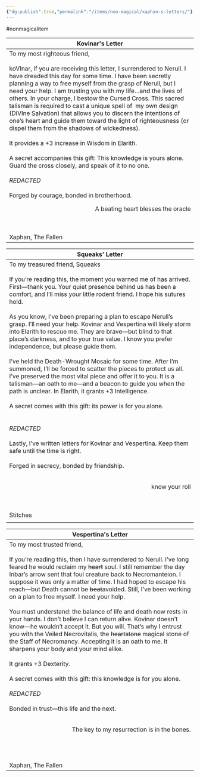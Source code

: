 ```yaml
---
{"dg-publish":true,"permalink":"/items/non-magical/xaphan-s-letters/"}
---
```



#nonmagicalitem

| Kovinar's Letter                                                                                                                                                                                                                                                                                                                                                                                                                                                                                                                                                                                                                                                                                                                                                                                                                                                                                                                                                                                                                                                                                                                                                                                                                                                                                                                                                                                                                                                                                                                                                                                                   |
| ------------------------------------------------------------------------------------------------------------------------------------------------------------------------------------------------------------------------------------------------------------------------------------------------------------------------------------------------------------------------------------------------------------------------------------------------------------------------------------------------------------------------------------------------------------------------------------------------------------------------------------------------------------------------------------------------------------------------------------------------------------------------------------------------------------------------------------------------------------------------------------------------------------------------------------------------------------------------------------------------------------------------------------------------------------------------------------------------------------------------------------------------------------------------------------------------------------------------------------------------------------------------------------------------------------------------------------------------------------------------------------------------------------------------------------------------------------------------------------------------------------------------------------------------------------------------------------------------------------------ |
| To my most righteous friend, <br><br>koVInar, if you are receiving this letter, I surrendered to Nerull. I have dreaded this day for some time. I have been secretly planning a way to free myself from the grasp of Nerull, but I need your help. I am trusting you with my life…and the lives of others. In your charge, I bestow the Cursed Cross. This sacred talisman is required to cast a unique spell of  my own design (DiVIne Salvation) that allows you to discern the intentions of one’s heart and guide them toward the light of righteousness (or dispel them from the shadows of wickedness). <br><br>It provides a +3 increase in Wisdom in Elarith.<br><br>A secret accompanies this gift: This knowledge is yours alone. Guard the cross closely, and speak of it to no one. <br> <br>*REDACTED*                  <br><br>Forged by courage, bonded in brotherhood.<br><p align="right">A beating heart blesses the oracle</p><br>  <br>Xaphan, The Fallen |

| Squeaks' Letter                                                                                                                                                                                                                                                                                                                                                                                                                                                                                                                                                                                                                                                                                                                                                                                                                                                                                                                                                                                                                                                                                                                                                                                                                                                                                                                                                                                                                                                                                            |
| ---------------------------------------------------------------------------------------------------------------------------------------------------------------------------------------------------------------------------------------------------------------------------------------------------------------------------------------------------------------------------------------------------------------------------------------------------------------------------------------------------------------------------------------------------------------------------------------------------------------------------------------------------------------------------------------------------------------------------------------------------------------------------------------------------------------------------------------------------------------------------------------------------------------------------------------------------------------------------------------------------------------------------------------------------------------------------------------------------------------------------------------------------------------------------------------------------------------------------------------------------------------------------------------------------------------------------------------------------------------------------------------------------------------------------------------------------------------------------------------------------------- |
| To my treasured friend, Squeaks<br><br>If you’re reading this, the moment you warned me of has arrived. First—thank you. Your quiet presence behind us has been a comfort, and I’ll miss your little rodent friend. I hope his sutures hold.<br><br>As you know, I’ve been preparing a plan to escape Nerull’s grasp. I’ll need your help. Kovinar and Vespertina will likely storm into Elarith to rescue me. They are brave—but blind to that place’s darkness, and to your true value. I know you prefer independence, but please guide them. <br><br>I’ve held the Death-Wrought Mosaic for some time. After I’m summoned, I’ll be forced to scatter the pieces to protect us all. I’ve preserved the most vital piece and offer it to you. It is a talisman—an oath to me—and a beacon to guide you when the path is unclear. In Elarith, it grants +3 Intelligence.<br><br>A secret comes with this gift: its power is for you alone. <br><br><br>*REDACTED*     <br><br>Lastly, I’ve written letters for Kovinar and Vespertina. Keep them safe until the time is right.<br><br>Forged in secrecy, bonded by friendship.  <br>  <br><p align="right">  know your roll</p><br><br>Stitches |
|                                                                                                                                                                                                                                                                                                                                                                                                                                                                                                                                                                                                                                                                                                                                                                                                                                                                                                                                                                                                                                                                                                                                                                                                                                                                                                                                                                                                                                                                                                            |

| Vespertina's Letter                                                                                                                                                                                                                                                                                                                                                                                                                                                                                                                                                                                                                                                                                                                                                                                                                                                                                                                                                                                                                                                                                                                                                                                                                                                                                                                                                                                                                                                                                               |
| ----------------------------------------------------------------------------------------------------------------------------------------------------------------------------------------------------------------------------------------------------------------------------------------------------------------------------------------------------------------------------------------------------------------------------------------------------------------------------------------------------------------------------------------------------------------------------------------------------------------------------------------------------------------------------------------------------------------------------------------------------------------------------------------------------------------------------------------------------------------------------------------------------------------------------------------------------------------------------------------------------------------------------------------------------------------------------------------------------------------------------------------------------------------------------------------------------------------------------------------------------------------------------------------------------------------------------------------------------------------------------------------------------------------------------------------------------------------------------------------------------------------- |
| To my most trusted friend,<br><br>If you’re reading this, then I have surrendered to Nerull. I’ve long feared he would reclaim my ~~heart~~ soul. I still remember the day Inbar’s arrow sent that foul creature back to Necromanteion. I suppose it was only a matter of time. I had hoped to escape his reach—but Death cannot be ~~beat~~avoided. Still, I’ve been working on a plan to free myself. I need your help.<br><br>You must understand: the balance of life and death now rests in your hands. I don’t believe I can return alive. Kovinar doesn’t know—he wouldn’t accept it. But you will. That’s why I entrust you with the Veiled Necrovitalis, the ~~heartstone~~ magical stone of the Staff of Necromancy. Accepting it is an oath to me. It sharpens your body and your mind alike.<br><br>It grants +3 Dexterity.<br><br>A secret comes with this gift: this knowledge is for you alone.  <br><br>*REDACTED*     <br><br>Bonded in trust—this life and the next.<br><br><p align="right">The key to my resurrection is in the bones.</p><br><br>  <br>Xaphan, The Fallen |
